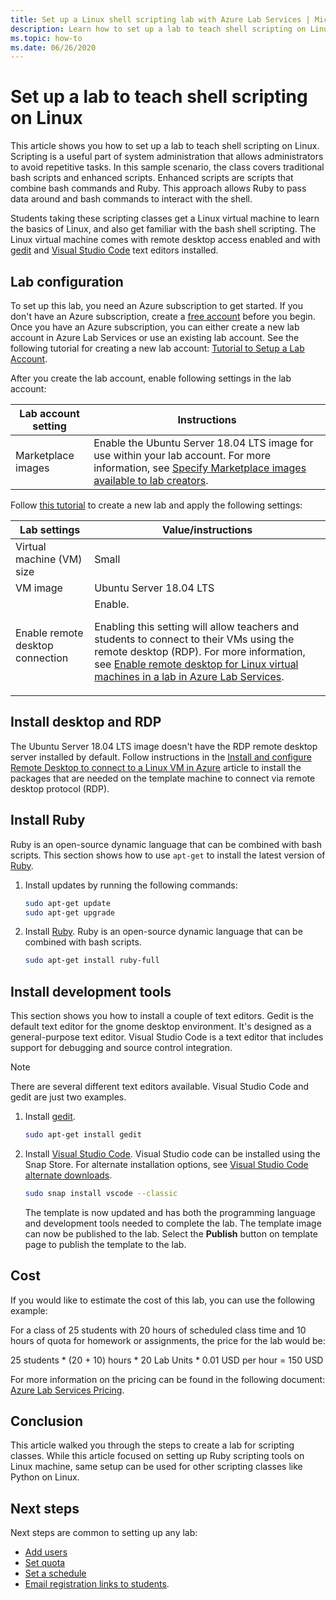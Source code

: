 ```yaml
---
title: Set up a Linux shell scripting lab with Azure Lab Services | Microsoft Docs
description: Learn how to set up a lab to teach shell scripting on Linux. 
ms.topic: how-to
ms.date: 06/26/2020
---
```


# Set up a lab to teach shell scripting on Linux
This article shows you how to set up a lab to teach shell scripting on Linux. Scripting is a useful part of system administration that allows administrators to avoid repetitive tasks. In this sample scenario, the class covers traditional bash scripts and enhanced scripts. Enhanced scripts are scripts that combine bash commands and Ruby. This approach allows Ruby to pass data around and bash commands to interact with the shell. 

Students taking these scripting classes get a Linux virtual machine to learn the basics of Linux, and also get familiar with the bash shell scripting. The Linux virtual machine comes with remote desktop access enabled and with [gedit](https://help.gnome.org/users/gedit/stable/) and [Visual Studio Code](https://code.visualstudio.com/) text editors installed.

## Lab configuration
To set up this lab, you need an Azure subscription to get started. If you don't have an Azure subscription, create a [free account](https://azure.microsoft.com/free/) before you begin. Once you have an Azure subscription, you can either create a new lab account in Azure Lab Services or use an existing lab account. See the following tutorial for creating a new lab account: [Tutorial to Setup a Lab Account](tutorial-setup-lab-account.md).

After you create the lab account, enable following settings in the lab account: 

| Lab account setting | Instructions |
| ----------- | ------------ |  
| Marketplace images | Enable the Ubuntu Server 18.04 LTS image for use within your lab account. For more information, see [Specify Marketplace images available to lab creators](specify-marketplace-images.md). | 

Follow [this tutorial](tutorial-setup-classroom-lab.md) to create a new lab and apply the following settings:

| Lab settings | Value/instructions | 
| ------------ | ------------------ |
| Virtual machine (VM) size | Small  |
| VM image | Ubuntu Server 18.04 LTS|
| Enable remote desktop connection | Enable. <p>Enabling this setting will allow teachers and students to connect to their VMs using the remote desktop (RDP). For more information, see [Enable remote desktop for Linux virtual machines in a lab in Azure Lab Services](how-to-enable-remote-desktop-linux.md). </p>|

## Install desktop and RDP
The Ubuntu Server 18.04 LTS image doesn't have the RDP remote desktop server installed by default. Follow instructions in the [Install and configure Remote Desktop to connect to a Linux VM in Azure](../virtual-machines/linux/use-remote-desktop.md) article to install the packages that are needed on the template machine to connect via remote desktop protocol (RDP).

## Install Ruby
Ruby is an open-source dynamic language that can be combined with bash scripts. This section shows how to use `apt-get` to install the latest version of [Ruby](https://www.ruby-lang.org/).

1. Install updates by running the following commands:

    ```bash
    sudo apt-get update 
    sudo apt-get upgrade 
    ```
2.	Install [Ruby](https://www.ruby-lang.org/).  Ruby is an open-source dynamic language that can be combined with bash scripts. 
    
    ```bash
    sudo apt-get install ruby-full
    ```

## Install development tools
This section shows you how to install a couple of text editors. Gedit is the default text editor for the gnome desktop environment. It's designed as a general-purpose text editor. Visual Studio Code is a text editor that includes support for debugging and source control integration.

> [!NOTE]
> There are several different text editors available. Visual Studio Code and gedit are just two examples.

1. Install [gedit](https://help.gnome.org/users/gedit/stable/).

    ```bash
    sudo apt-get install gedit
    ```
1. Install [Visual Studio Code](https://code.visualstudio.com/).  Visual Studio code can be installed using the Snap Store.  For alternate installation options, see [Visual Studio Code alternate downloads](https://code.visualstudio.com/#alt-downloads).

    ```bash
    sudo snap install vscode --classic 
    ```

    The template is now updated and has both the programming language and development tools needed to complete the lab. The template image can now be published to the lab. Select the **Publish** button on template page to publish the template to the lab.  

## Cost 
If you would like to estimate the cost of this lab, you can use the following example:
 
For a class of 25 students with 20 hours of scheduled class time and 10 hours of quota for homework or assignments, the price for the lab would be: 

25 students * (20 + 10) hours * 20 Lab Units * 0.01 USD per hour = 150 USD

For more information on the pricing can be found in the following document: [Azure Lab Services Pricing](https://azure.microsoft.com/pricing/details/lab-services/).

## Conclusion
This article walked you through the steps to create a lab for scripting classes. While this article focused on setting up Ruby scripting tools on Linux machine, same setup can be used for other scripting classes like Python on Linux.

## Next steps
Next steps are common to setting up any lab:

- [Add users](tutorial-setup-classroom-lab.md#add-users-to-the-lab)
- [Set quota](how-to-configure-student-usage.md#set-quotas-for-users)
- [Set a schedule](tutorial-setup-classroom-lab.md#set-a-schedule-for-the-lab) 
- [Email registration links to students](how-to-configure-student-usage.md#send-invitations-to-users). 





